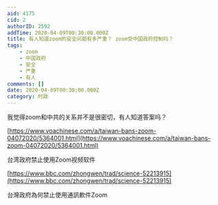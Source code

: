```yaml
---
aid: 4175
cid: 2
authorID: 2592
addTime: 2020-04-09T00:30:00.000Z
title: 有人知道zoom的安全问题有多严重？ zoom受中国政府控制吗？
tags:
    - zoom
    - 中国政府
    - 安全
    - 严重
    - 有人
comments: []
date: 2020-04-09T00:30:00.000Z
category: 时政
---
```


我觉得zoom和中共的关系并不是很密切，有人知道答案吗？

[https://www.voachinese.com/a/taiwan-bans-zoom-04072020/5364001.html](https://www.voachinese.com/a/taiwan-bans-zoom-04072020/5364001.html)

台湾政府禁止使用Zoom视频软件

[https://www.bbc.com/zhongwen/trad/science-52213915](https://www.bbc.com/zhongwen/trad/science-52213915)

台灣政府為何禁止使用通訊軟件Zoom
